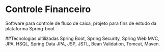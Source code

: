 # Controle Financeiro
Software para controle de fluxo de caixa, projeto para fins de estudo da plataforma Spring-boot

##Tecnologias ultilizadas
Spring Boot, Spring Security, Spring Web MVC, JPA, HSQL, Spring Data JPA, JSP, JSTL, Bean Validation, Tomcat, Maven.

